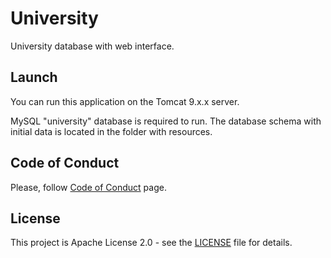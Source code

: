 # University

University database with web interface.

## Launch

You can run this application on the Tomcat 9.x.x server.

MySQL "university" database is required to run.
The database schema with initial data is located in the folder with resources.

## Code of Conduct

Please, follow [Code of Conduct](CODE_OF_CONDUCT.md) page.

## License

This project is Apache License 2.0 - see the [LICENSE](LICENSE) file for details.